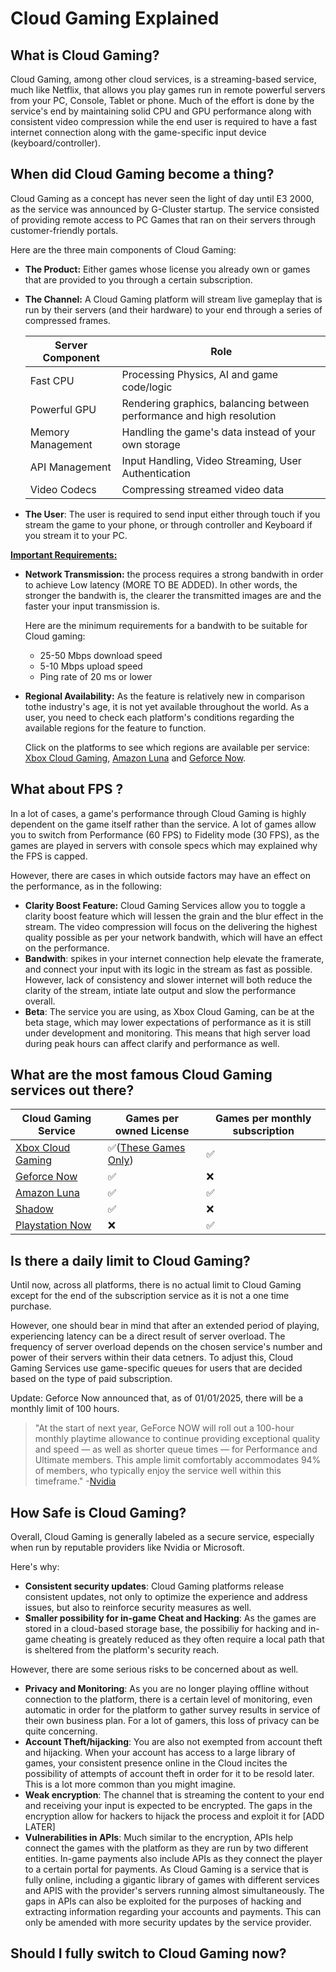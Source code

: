 # Cloud Gaming Explained

## What is Cloud Gaming?
Cloud Gaming, among other cloud services, is a streaming-based service, much like Netflix, that allows you play games run in remote powerful servers from your PC, Console, Tablet or phone. Much of the effort is done by the service's end by maintaining solid CPU and GPU performance along with consistent video compression while the end user is required to have a fast internet connection along with the game-specific input device (keyboard/controller).
## When did Cloud Gaming become a thing?
Cloud Gaming as a concept has never seen the light of day until E3 2000, as the service was announced by G-Cluster startup. The service consisted of providing remote access to PC Games that ran on their servers through customer-friendly portals.

Here are the three main components of Cloud Gaming:

- **The Product:** Either games whose license you already own or games that are provided to you through a certain subscription.

- **The Channel:** A Cloud Gaming platform will stream live gameplay that is run by their servers (and their hardware) to your end through a series of compressed frames.

  | **Server Component**     | **Role** |
  | ----------- | -----------|
  | Fast CPU     |   Processing Physics, AI and game code/logic   |
    Powerful GPU   | Rendering graphics, balancing between performance and high resolution        |
  | Memory Management | Handling the game's data instead of your own storage |
  | API Management | Input Handling, Video Streaming, User Authentication | 
  | Video Codecs| Compressing streamed video data |


- **The User**: The user is required to send input either through touch if you stream the game to your phone, or through controller and Keyboard if you stream it to your PC. 

<ins>**Important Requirements:**

- **Network Transmission:** the process requires a strong bandwith in order to achieve Low latency (MORE TO BE ADDED). In other words, the stronger the bandwith is, the clearer the transmitted images are and the faster your input transmission is.

   Here are the minimum requirements for a bandwith to be suitable for Cloud gaming:
     
     - 25-50 Mbps download speed
     - 5-10 Mbps upload speed
     - Ping rate of 20 ms or lower


- **Regional Availability:** As the feature is relatively new in comparison tothe industry's age, it is not yet available throughout the world. As a user, you need to check each platform's conditions regarding the available regions for the feature to function. 

   Click on the platforms to see which regions are available per service: [Xbox Cloud Gaming](https://www.xbox.com/en-US/regions), [Amazon Luna](https://www.amazon.com/gp/help/customer/display.html?nodeId=TXHVI0WFpYnGXsA0Gm) and [Geforce Now](https://nvidia.custhelp.com/app/answers/detail/a_id/5023/~/what-are-the-supported-locations-for-geforce-now%3F).


## What about FPS ?
In a lot of cases, a game's performance through Cloud Gaming is highly dependent on the game itself rather than the service. A lot of games allow you to switch from Performance (60 FPS) to Fidelity mode (30 FPS), as the games are played in servers with console specs which may explained why the FPS is capped.



However, there are cases in which outside factors may have an effect on the performance, as in the following:

- **Clarity Boost Feature:** Cloud Gaming Services allow you to toggle a clarity boost feature which will lessen the grain and the blur effect in the stream. The video compression will focus on the delivering the highest quality possible as per your network bandwith, which will have an effect on the performance.
- **Bandwith**: spikes in your internet connection help elevate the framerate, and connect your input with its logic in the stream as fast as possible. However, lack of consistency and slower internet will both reduce the clarity of the stream, intiate late output and slow the performance overall.
- **Beta**: The service you are using, as Xbox Cloud Gaming, can be at the beta stage, which may lower expectations of performance as it is still under development and monitoring. This means that high server load during peak hours can affect clarify and performance as well.

## What are the most famous Cloud Gaming services out there?
 
  | **Cloud Gaming Service**| **Games per owned License**| **Games per monthly subscription**|
  | ----------- | -----------| --------- |
  | [Xbox Cloud Gaming](https://www.xbox.com/en-us/play)   |   ✅([These Games Only](https://news.xbox.com/en-us/2024/11/20/stream-your-own-game-xbox-cloud-gaming-beta/))   | ✅ |
  | [Geforce Now](https://www.nvidia.com/en-us/geforce-now/) | ✅ | ❌ |
  | [Amazon Luna](https://luna.amazon.com/) | ✅ | ✅ |
  | [Shadow](https://shadow.tech/) | ✅ | ❌ |
  | [Playstation Now](https://www.playstation.com/en-us/support/subscriptions/ps-plus-pc/) | ❌ | ✅ |

## Is there a daily limit to Cloud Gaming?
Until now, across all platforms, there is no actual limit to Cloud Gaming except for the end of the subscription service as it is not a one time purchase.

 However, one should bear in mind that after an extended period of playing, experiencing latency can be a direct result of server overload. The frequency of server overload depends on the chosen service's number and power of their servers within their data cetners. To adjust this, Cloud Gaming Services use game-specific queues for users that are decided based on the type of paid subscription.

 Update: Geforce Now announced that, as of 01/01/2025, there will be a monthly limit of 100 hours.

 > "At the start of next year, GeForce NOW will roll out a 100-hour monthly playtime allowance to continue providing exceptional quality and speed — as well as shorter queue times — for Performance and Ultimate members. This ample limit comfortably accommodates 94% of members, who typically enjoy the service well within this timeframe." -[Nvidia](https://blogs.nvidia.com/blog/geforce-now-thursday-performance-membership/)

## How Safe is Cloud Gaming?
Overall, Cloud Gaming is generally labeled as a secure service, especially when run by reputable providers like Nvidia or Microsoft.

Here's why:

- **Consistent security updates**: Cloud Gaming platforms release consistent updates, not only to optimize the experience and address issues, but also to reinforce security measures as well.
- **Smaller possibility for in-game Cheat and Hacking**: As the games are stored in a cloud-based storage base, the possibiliy for hacking and in-game cheating is greately reduced as they often require a local path that is sheltered from the platform's security reach.

However, there are some serious risks to be concerned about as well.

- **Privacy and Monitoring**: As you are no longer playing offline without connection to the platform, there is a certain level of monitoring, even automatic in order for the platform to gather survey results in service of their own business plan. For a lot of gamers, this loss of privacy can be quite concerning.
- **Account Theft/hijacking**: You are also not exempted from account theft and hijacking. When your account has access to a large library of games, your consistent presence online in the Cloud incites the possibility of attempts of account theft in order for it to be resold later. This is a lot more common than you might imagine.
- **Weak encryption**: The channel that is streaming the content to your end and receiving your input is expected to be encrypted. The gaps in the encryption allow for hackers to hijack the process and exploit it for [ADD LATER]
- **Vulnerabilities in APIs**: Much similar to the encryption, APIs help connect the games with the platform as they are run by two different entities. In-game payments also include APIs as they connect the player to a certain portal for payments. As Cloud Gaming is a service that is fully online, including a gigantic library of games with different services and APIS with the provider's servers running almost simultaneously. The gaps in APIs can also be exploited for the purposes of hacking and extracting information regarding your accounts and payments. This can only be amended with more security updates by the service provider.

## Should I fully switch to Cloud Gaming now?


